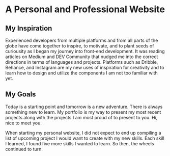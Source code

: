 # A Personal and Professional Website

## My Inspiration

Experienced developers from multiple platforms and from all parts of the globe have come together to inspire, to motivate, and to plant seeds of curiousity as I began my journey into front-end development. It was reading articles on Medium and DEV Community that nudged me into the correct directions in terms of languages and projects. Platforms such as Dribble, Behance, and Instagram are my new uses of inspiration for creativity and to learn how to design and utilize the components I am not too familiar with yet.

## My Goals

Today is a starting point and tomorrow is a new adventure. There is always something new to learn. My portfolio is my way to present my most recent projects along with the projects I am most proud of to present to you. Hi, nice to meet you.

When starting my personal website, I did not expect to end up compiling a list of upcoming project I would want to create with my new skills. Each skill I learned, I found five more skills I wanted to learn. So then, the wheels continued to turn.
